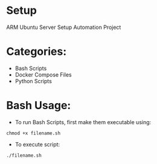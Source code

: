 # Setup

ARM Ubuntu Server Setup Automation Project

# Categories:

* Bash Scripts
* Docker Compose Files
* Python Scripts

# Bash Usage:

* To run Bash Scripts, first make them executable using:

```
chmod +x filename.sh
```

* To execute script:

```
./filename.sh
```

